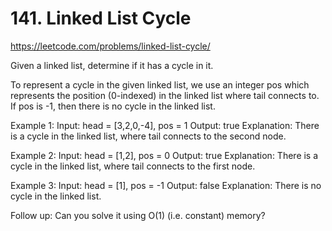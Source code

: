# 141. Linked List Cycle

https://leetcode.com/problems/linked-list-cycle/

Given a linked list, determine if it has a cycle in it.

To represent a cycle in the given linked list, we use an integer pos which represents the position (0-indexed) in the linked list where tail connects to. If pos is -1, then there is no cycle in the linked list.

Example 1:
Input: head = [3,2,0,-4], pos = 1
Output: true
Explanation: There is a cycle in the linked list, where tail connects to the second node.

Example 2:
Input: head = [1,2], pos = 0
Output: true
Explanation: There is a cycle in the linked list, where tail connects to the first node.

Example 3:
Input: head = [1], pos = -1
Output: false
Explanation: There is no cycle in the linked list.

Follow up:
Can you solve it using O(1) (i.e. constant) memory?